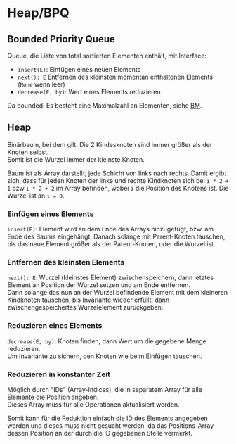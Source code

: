 # Heap/BPQ
## Bounded Priority Queue
Queue, die Liste von total sortierten Elementen enthält, mit Interface:

- `insert(E)`: Einfügen eines neuen Elements
- `next(): E` Entfernen des kleinsten momentan enthaltenen Elements (`None` wenn leer)
- `decrease(E, by)`: Wert eines Elements reduzieren

Da bounded: Es besteht eine Maximalzahl an Elementen, siehe [BM](./6_hashtable.md).


## Heap
Binärbaum, bei dem gilt: Die 2 Kindesknoten sind immer größer als der Knoten selbst.  
Somit ist die Wurzel immer der kleinste Knoten.

Baum ist als Array darstellt; jede Schicht von links nach rechts. Damit ergibt sich,
dass für jeden Knoten der linke und rechte Kindknoten sich bei `i * 2 + 1` bzw `i * 2 + 2`
im Array befinden, wobei `i` die Position des Knotens ist. Die Wurzel ist an `i = 0`.

### Einfügen eines Elements
`insert(E)`: Element wird an dem Ende des Arrays hinzugefügt, bzw. am Ende
des Baums eingehängt. Danach solange mit Parent-Knoten tauschen, bis das
neue Element größer als der Parent-Knoten, oder die Wurzel ist.

### Entfernen des kleinsten Elements
`next(): E`: Wurzel (kleinstes Element) zwischenspeichern, dann
letztes Element an Position der Wurzel setzen und am Ende entfernen.  
Dann solange das nun an der Wurzel befindende Element mit dem kleineren
Kindknoten tauschen, bis Invariante wieder erfüllt; dann
zwischengespeichertes Wurzelelement zurückgeben.

### Reduzieren eines Elements
`decrease(E, by)`: Knoten finden, dann Wert um die gegebene Menge reduzieren.  
Um Invariante zu sichern, den Knoten wie beim Einfügen tauschen.

### Reduzieren in konstanter Zeit
Möglich durch "IDs" (Array-Indices), die in separatem Array für alle Elemente die Position angeben.  
Dieses Array muss für alle Operationen aktualisiert werden.

Somit kann für die Reduktion einfach die ID des Elements angegeben werden und dieses
muss nicht gesucht werden, da das Positions-Array dessen Position
an der durch die ID gegebenen Stelle vermerkt.
